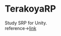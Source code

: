 # TerakoyaRP
Study SRP for Unity.  
reference->[link](https://catlikecoding.com/unity/tutorials/custom-srp/)
